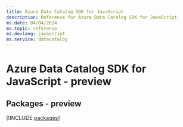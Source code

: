 ```yaml
---
title: Azure Data Catalog SDK for JavaScript
description: Reference for Azure Data Catalog SDK for JavaScript
ms.date: 04/04/2024
ms.topic: reference
ms.devlang: javascript
ms.service: datacatalog
---
```

# Azure Data Catalog SDK for JavaScript - preview
## Packages - preview
[!INCLUDE [packages](data-catalog-index.md)]